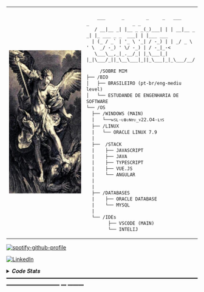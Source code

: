 <table>
  <tr>
    <td style="width: 50%;">
       <img src="https://github.com/gabrielfontenelles/gabrielfontenelles/blob/main/imagen.jpg" alt="Angel" style="width: 200%; border: none;"/>
    </td>
    <td style="width: 50%; vertical-align: top;">
      <p style="font-family: monospace; font-size: 16px;">
       
        ___      _        _     _   ___        _                _ _        
       / __|__ _| |__ _ _(_)___| | | __|__ _ _| |_ ___ _ _  ___| | |___ ___
      | (_ / _` | '_ \ '_| / -_) | | _/ _ \ ' \  _/ -_) ' \/ -_) | / -_|_-<
       \___\__,_|_.__/_| |_\___|_| |_|\___/_||_\__\___|_||_\___|_|_\___/__/

</p>
        
         /SOBRE MIM
    ├── /BIO
    │   ├── BRASILEIRO (pt-br/eng-mediu level)
    │   └── ESTUDANDE DE ENGENHARIA DE SOFTWARE
    └── /OS
      ├── /WINDOWS (MAIN)
      |   └──ᴡꜱʟ-ᴜʙᴜɴᴛᴜ_ᴠ22.𝟢4-ʟᴛꜱ   
      ├── /LINUX
      |   └── ORACLE LINUX 7.9
      |
      ├──  /STACK
      |    ├── JAVASCRIPT
      |    ├── JAVA
      |    ├── TYPESCRIPT
      |    ├── VUE.JS
      |    └── ANGULAR
      |    
      |
      ├── /DATABASES
      |    ├── ORACLE DATABASE
      |    └── MYSQL
      |
      └── /IDEs
            ├── VSCODE (MAIN)
            └── INTELIJ
  </tr>
</table>

[![spotify-github-profile](https://spotify-github-profile.kittinanx.com/api/view?uid=21zqn3w4tn5qtwq3v2c3cbbai&cover_image=true&theme=novatorem&show_offline=false&background_color=121212&interchange=false&bar_color=53b14f&bar_color_cover=false)](https://github.com/kittinan/spotify-github-profile)
      
  <!-- Links -->

[![LinkedIn](https://img.shields.io/badge/LinkedIn-0077B5?style=for-the-badge&logo=linkedin&logoColor=white)](https://www.linkedin.com/in/gabriel-fontenelles-977402242/)

  
    
<details>
<summary> 𝑪𝒐𝒅𝒆 𝑺𝒕𝒂𝒕𝒔 ━━━━━━━━━━━━━━━━━━━━━━━━━━━━━━━━━━━━━━━━━━━━━━ ━ ━━━</summary>
<br>
<img src="https://github-readme-stats.vercel.app/api?username=gabrielfontenelles&hide_title=false&hide_rank=false&show_icons=true&include_all_commits=true&count_private=true&disable_animations=false&theme=nord&locale=en&hide_border=true&order=1" height="163" alt="stats graph"  />
<br>
</details>





                                                                                                          
                                                                                                          

